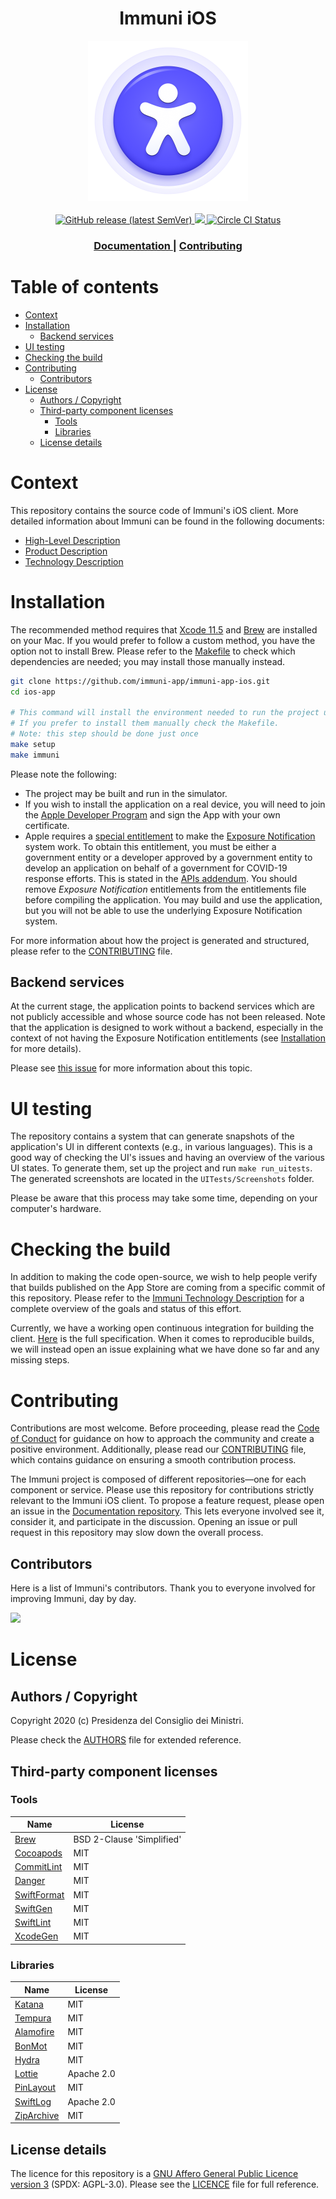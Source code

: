 <h1 align="center">Immuni iOS</h1>

<div align="center">
<img width="256" height="256" src=".github/logo.png">
</div>

<br />

<div align="center">
    <!-- Latest Release -->
    <a href="https://github.com/immuni-app/immuni-app-ios/releases">
      <img alt="GitHub release (latest SemVer)"
      src="https://img.shields.io/github/v/release/immuni-app/immuni-app-ios">
    </a>
    <!-- CoC -->
		<a href="CODE_OF_CONDUCT.md">
      <img src="https://img.shields.io/badge/Contributor%20Covenant-v2.0%20adopted-ff69b4.svg" />
    </a>
    <a href="https://circleci.com/gh/immuni-app/immuni-app-ios">
      <img alt="Circle CI Status"
      src="https://circleci.com/gh/immuni-app/immuni-app-ios.svg?style=svg">
    </a>
</div>

<div align="center">
  <h3>
    </span>
    <a href="https://github.com/immuni-app/immuni-documentation">
      Documentation
    </a>
    <span> | </span>    
    <a href="CONTRIBUTING.md">
      Contributing
    </a>
  </h3>
</div>

# Table of contents

- [Context](#context)
- [Installation](#installation)
  - [Backend services](#backend-services)
- [UI testing](#ui-testing)
- [Checking the build](#checking-the-build)
- [Contributing](#contributing)
  - [Contributors](#contributors)
- [License](#license)
  - [Authors / Copyright](#authors--copyright)
  - [Third-party component licenses](#third-party-component-licenses)
    - [Tools](#tools)
    - [Libraries](#libraries)
  - [License details](#license-details)

# Context

This repository contains the source code of Immuni's iOS client. More detailed information about Immuni can be found in the following documents:

- [High-Level Description](https://github.com/immuni-app/immuni-documentation)
- [Product Description](https://github.com/immuni-app/immuni-documentation/blob/master/Product%20Description.md)
- [Technology Description](https://github.com/immuni-app/immuni-documentation/blob/master/Technology%20Description.md)

# Installation

The recommended method requires that [Xcode 11.5](https://developer.apple.com/xcode/) and [Brew](https://brew.sh/) are installed on your Mac. If you would prefer to follow a custom method, you have the option not to install Brew. Please refer to the [Makefile](Makefile) to check which dependencies are needed; you may install those manually instead.

```sh
git clone https://github.com/immuni-app/immuni-app-ios.git
cd ios-app

# This command will install the environment needed to run the project using Brew.
# If you prefer to install them manually check the Makefile.
# Note: this step should be done just once
make setup
make immuni
```

Please note the following:

- The project may be built and run in the simulator.
- If you wish to install the application on a real device, you will need to join the [Apple Developer Program](https://developer.apple.com/programs/) and sign the App with your own certificate.
- Apple requires a [special entitlement](https://developer.apple.com/documentation/bundleresources/entitlements/com_apple_developer_exposure-notification) to make the [Exposure Notification](https://developer.apple.com/documentation/exposurenotification) system work. To obtain this entitlement, you must be either a government entity or a developer approved by a government entity to develop an application on behalf of a government for COVID-19 response efforts. This is stated in the [APIs addendum](https://developer.apple.com/contact/request/download/Exposure_Notification_Addendum.pdf). You should remove _Exposure Notification_ entitlements from the entitlements file before compiling the application. You may build and use the application, but you will not be able to use the underlying Exposure Notification system.

For more information about how the project is generated and structured, please refer to the [CONTRIBUTING](CONTRIBUTING.md) file.

## Backend services

At the current stage, the application points to backend services which are not publicly accessible and whose source code has not been released. Note that the application is designed to work without a backend, especially in the context of not having the Exposure Notification entitlements (see [Installation](#installation) for more details).

Please see [this issue](https://github.com/immuni-app/immuni-app-ios/issues/1) for more information about this topic.

# UI testing

The repository contains a system that can generate snapshots of the application's UI in different contexts (e.g., in various languages). This is a good way of checking the UI's issues and having an overview of the various UI states. To generate them, set up the project and run `make run_uitests`. The generated screenshots are located in the `UITests/Screenshots` folder.

Please be aware that this process may take some time, depending on your computer's hardware.

# Checking the build

In addition to making the code open-source, we wish to help people verify that builds published on the App Store are coming from a specific commit of this repository. Please refer to the [Immuni Technology Description](https://github.com/immuni-app/immuni-documentation/blob/master/Technology%20Description.md#ios-app-technologies) for a complete overview of the goals and status of this effort.

Currently, we have a working open continuous integration for building the client. [Here](.circleci/config.yml) is the full specification. When it comes to reproducible builds, we will instead open an issue explaining what we have done so far and any missing steps.

# Contributing

Contributions are most welcome. Before proceeding, please read the [Code of Conduct](CODE_OF_CONDUCT.md) for guidance on how to approach the community and create a positive environment. Additionally, please read our [CONTRIBUTING](CONTRIBUTING.md) file, which contains guidance on ensuring a smooth contribution process.

The Immuni project is composed of different repositories—one for each component or service. Please use this repository for contributions strictly relevant to the Immuni iOS client. To propose a feature request, please open an issue in the [Documentation repository](https://github.com/immuni-app/immuni-documentation). This lets everyone involved see it, consider it, and participate in the discussion. Opening an issue or pull request in this repository may slow down the overall process.

## Contributors

Here is a list of Immuni's contributors. Thank you to everyone involved for improving Immuni, day by day.

<a href="https://github.com/immuni-app/immuni-app-ios/graphs/contributors">
  <img
  src="https://contributors-img.web.app/image?repo=immuni-app/app-ios"
  />
</a>

# License

## Authors / Copyright

Copyright 2020 (c) Presidenza del Consiglio dei Ministri.

Please check the [AUTHORS](AUTHORS) file for extended reference.

## Third-party component licenses

### Tools

| Name                                                        | License                   |
| ----------------------------------------------------------- | ------------------------- |
| [Brew](https://brew.sh/)                                    | BSD 2-Clause 'Simplified' |
| [Cocoapods](https://cocoapods.org/)                         | MIT                       |
| [CommitLint](https://commitlint.js.org/#/)                  | MIT                       |
| [Danger](https://danger.systems/js/)                        | MIT                       |
| [SwiftFormat](https://github.com/nicklockwood/SwiftFormat/) | MIT                       |
| [SwiftGen](https://github.com/SwiftGen/SwiftGen)            | MIT                       |
| [SwiftLint](https://github.com/realm/SwiftLint)             | MIT                       |
| [XcodeGen](https://github.com/yonaskolb/XcodeGen)           | MIT                       |

### Libraries

| Name                                                       | License    |
| ---------------------------------------------------------- | ---------- |
| [Katana](https://github.com/BendingSpoons/katana-swift)    | MIT        |
| [Tempura](https://github.com/BendingSpoons/tempura-swift/) | MIT        |
| [Alamofire](https://github.com/Alamofire/Alamofire)        | MIT        |
| [BonMot](https://github.com/Rightpoint/BonMot)             | MIT        |
| [Hydra](https://github.com/malcommac/Hydra/)               | MIT        |
| [Lottie](https://github.com/airbnb/lottie-ios)             | Apache 2.0 |
| [PinLayout](https://github.com/layoutBox/PinLayout)        | MIT        |
| [SwiftLog](https://github.com/apple/swift-log/)            | Apache 2.0 |
| [ZipArchive](https://github.com/ZipArchive/ZipArchive)     | MIT        |

## License details

The licence for this repository is a [GNU Affero General Public Licence version 3](https://www.gnu.org/licenses/agpl-3.0.html) (SPDX: AGPL-3.0). Please see the [LICENCE](LICENSE) file for full reference.
